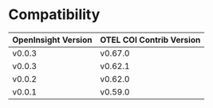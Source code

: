 # Compatibility

| OpenInsight Version | OTEL COl Contrib Version |
|---------------------|--------------------------|
| v0.0.3              | v0.67.0                  |
| v0.0.3              | v0.62.1                  |
| v0.0.2              | v0.62.0                  |
| v0.0.1              | v0.59.0                  |